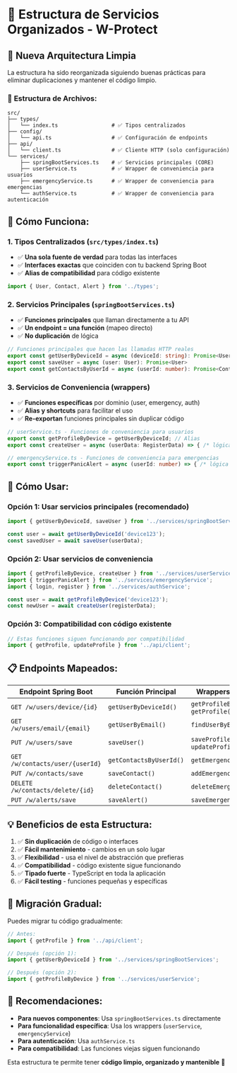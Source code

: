 # 📁 Estructura de Servicios Organizados - W-Protect

## 🎯 **Nueva Arquitectura Limpia**

La estructura ha sido reorganizada siguiendo buenas prácticas para eliminar duplicaciones y mantener el código limpio.

### 📂 **Estructura de Archivos:**

```
src/
├── types/
│   └── index.ts                 # ✅ Tipos centralizados
├── config/
│   └── api.ts                   # ✅ Configuración de endpoints
├── api/
│   └── client.ts                # ✅ Cliente HTTP (solo configuración)
└── services/
    ├── springBootServices.ts    # ✅ Servicios principales (CORE)
    ├── userService.ts           # ✅ Wrapper de conveniencia para usuarios
    ├── emergencyService.ts      # ✅ Wrapper de conveniencia para emergencias
    └── authService.ts           # ✅ Wrapper de conveniencia para autenticación
```

## 🔧 **Cómo Funciona:**

### **1. Tipos Centralizados (`src/types/index.ts`)**
- ✅ **Una sola fuente de verdad** para todas las interfaces
- ✅ **Interfaces exactas** que coinciden con tu backend Spring Boot
- ✅ **Alias de compatibilidad** para código existente

```typescript
import { User, Contact, Alert } from '../types';
```

### **2. Servicios Principales (`springBootServices.ts`)**
- ✅ **Funciones principales** que llaman directamente a tu API
- ✅ **Un endpoint = una función** (mapeo directo)
- ✅ **No duplicación** de lógica

```typescript
// Funciones principales que hacen las llamadas HTTP reales
export const getUserByDeviceId = async (deviceId: string): Promise<User>
export const saveUser = async (user: User): Promise<User>
export const getContactsByUserId = async (userId: number): Promise<Contact[]>
```

### **3. Servicios de Conveniencia (wrappers)**
- ✅ **Funciones específicas** por dominio (user, emergency, auth)
- ✅ **Alias y shortcuts** para facilitar el uso
- ✅ **Re-exportan** funciones principales sin duplicar código

```typescript
// userService.ts - Funciones de conveniencia para usuarios
export const getProfileByDevice = getUserByDeviceId; // Alias
export const createUser = async (userData: RegisterData) => { /* lógica específica */ }

// emergencyService.ts - Funciones de conveniencia para emergencias  
export const triggerPanicAlert = async (userId: number) => { /* lógica específica */ }
```

## 🚀 **Cómo Usar:**

### **Opción 1: Usar servicios principales (recomendado)**
```typescript
import { getUserByDeviceId, saveUser } from '../services/springBootServices';

const user = await getUserByDeviceId('device123');
const savedUser = await saveUser(userData);
```

### **Opción 2: Usar servicios de conveniencia**
```typescript
import { getProfileByDevice, createUser } from '../services/userService';
import { triggerPanicAlert } from '../services/emergencyService';
import { login, register } from '../services/authService';

const user = await getProfileByDevice('device123');
const newUser = await createUser(registerData);
```

### **Opción 3: Compatibilidad con código existente**
```typescript
// Estas funciones siguen funcionando por compatibilidad
import { getProfile, updateProfile } from '../api/client';
```

## 📋 **Endpoints Mapeados:**

| **Endpoint Spring Boot** | **Función Principal** | **Wrappers Disponibles** |
|---------------------------|----------------------|---------------------------|
| `GET /w/users/device/{id}` | `getUserByDeviceId()` | `getProfileByDevice()`, `getProfile()` |
| `GET /w/users/email/{email}` | `getUserByEmail()` | `findUserByEmail()` |
| `PUT /w/users/save` | `saveUser()` | `saveProfile()`, `updateProfile()` |
| `GET /w/contacts/user/{userId}` | `getContactsByUserId()` | `getEmergencyContacts()` |
| `PUT /w/contacts/save` | `saveContact()` | `addEmergencyContact()` |
| `DELETE /w/contacts/delete/{id}` | `deleteContact()` | `deleteEmergencyContact()` |
| `PUT /w/alerts/save` | `saveAlert()` | `saveEmergencyAlert()` |

## 💡 **Beneficios de esta Estructura:**

1. ✅ **Sin duplicación** de código o interfaces
2. ✅ **Fácil mantenimiento** - cambios en un solo lugar
3. ✅ **Flexibilidad** - usa el nivel de abstracción que prefieras
4. ✅ **Compatibilidad** - código existente sigue funcionando
5. ✅ **Tipado fuerte** - TypeScript en toda la aplicación
6. ✅ **Fácil testing** - funciones pequeñas y específicas

## 🔄 **Migración Gradual:**

Puedes migrar tu código gradualmente:

```typescript
// Antes:
import { getProfile } from '../api/client';

// Después (opción 1):
import { getUserByDeviceId } from '../services/springBootServices';

// Después (opción 2):  
import { getProfileByDevice } from '../services/userService';
```

## 🎯 **Recomendaciones:**

- **Para nuevos componentes**: Usa `springBootServices.ts` directamente
- **Para funcionalidad específica**: Usa los wrappers (`userService`, `emergencyService`)
- **Para autenticación**: Usa `authService.ts`
- **Para compatibilidad**: Las funciones viejas siguen funcionando

Esta estructura te permite tener **código limpio, organizado y mantenible** 🚀